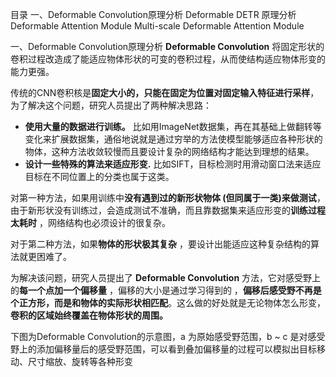 目录
一、Deformable Convolution原理分析
Deformable DETR 原理分析
Deformable Attention Module
Multi-scale Deformable Attention Module

一、Deformable Convolution原理分析
**Deformable Convolution** 将固定形状的卷积过程改造成了能适应物体形状的可变的卷积过程，从而使结构适应物体形变的能力更强。

传统的CNN卷积核是**固定大小的，只能在固定为位置对固定输入特征进行采样**， 为了解决这个问题，研究人员提出了两种解决思路：

- **使用大量的数据进行训练。** 比如用ImageNet数据集，再在其基础上做翻转等变化来扩展数据集，通俗地说就是通过穷举的方法使模型能够适应各种形状的物体，这种方法收敛较慢而且要设计复杂的网络结构才能达到理想的结果。
- **设计一些特殊的算法来适应形变.** 比如SIFT，目标检测时用滑动窗口法来适应目标在不同位置上的分类也属于这类。

对第一种方法，如果用训练中**没有遇到过的新形状物体 (但同属于一类)来做测试**，由于新形状没有训练过，会造成测试不准确，而且靠数据集来适应形变的**训练过程太耗时** ，网络结构也必须设计的很复杂。

对于第二种方法，如果**物体的形状极其复杂** ，要设计出能适应这种复杂结构的算法就更困难了。

为解决该问题，研究人员提出了 **Deformable Convolution** 方法，它对感受野上的**每一个点加一个偏移量** ，偏移的大小是通过学习得到的 ，**偏移后感受野不再是个正方形，而是和物体的实际形状相匹配**。这么做的好处就是无论物体怎么形变，**卷积的区域始终覆盖在物体形状的周围。**


下图为Deformable Convolution的示意图，a 为原始感受野范围，b ~ c 是对感受野上的添加偏移量后的感受野范围，可以看到叠加偏移量的过程可以模拟出目标移动、尺寸缩放、旋转等各种形变

